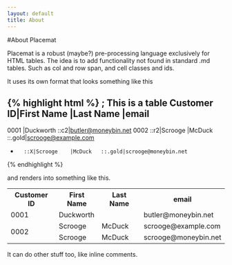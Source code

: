```yaml
---
layout: default
title: About
---
```

#About Placemat

Placemat is a robust (maybe?) pre-processing language exclusively for HTML tables.
The idea is to add functionality not found in standard .md tables. Such as col and row span, and cell classes and ids.

It uses its own format that looks something like this

{% highlight html %}
; This is a table
Customer ID|First Name |Last Name       |email
-------------------------------------------------------------
0001       |Duckworth               ::c2|butler@moneybin.net
0002   ::r2|Scrooge    |McDuck   ::.gold|scrooge@example.com
-       ::X|Scrooge    |McDuck   ::.gold|scrooge@moneybin.net  

{% endhighlight %}

and renders into something like this.

<div class="table_wrap">
<table>
	<tr> <th >Customer ID</th><th >First Name</th><th >Last Name</th><th >email</th> </tr>
	<tr> <td >0001</td><td colspan="2" >Duckworth               </td><td >butler@moneybin.net</td> </tr>
	<tr> <td rowspan="2" >0002   </td><td >Scrooge</td><td class="gold" >McDuck   </td><td >scrooge@example.com</td> </tr>
	<tr> <td >Scrooge</td><td class="gold" >McDuck   </td><td >scrooge@moneybin.net</td> </tr>
</table>

</div>

It can do other stuff too, like inline comments.
